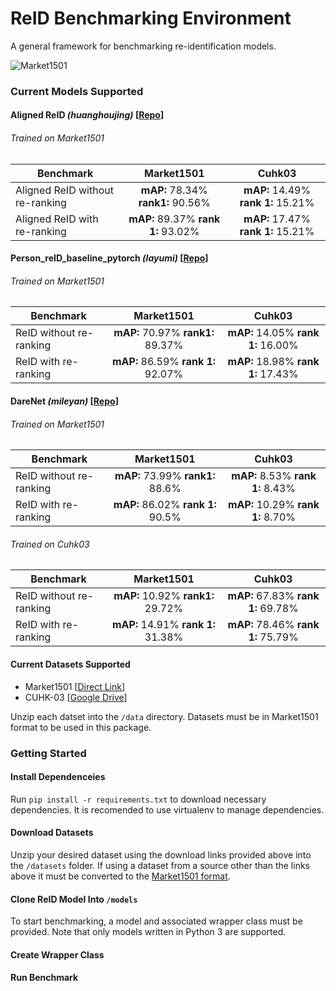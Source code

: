 # ReID Benchmarking Environment
A general framework for benchmarking re-identification models.

![Market1501](http://www.liangzheng.org/Project/dataset.jpg)

### Current Models Supported
#### Aligned ReID *(huanghoujing)*  [[Repo](https://github.com/huanghoujing/AlignedReID-Re-Production-Pytorch)]
   ###### Trained on Market1501
| Benchmark    | Market1501   |Cuhk03  |
| ------------- |:-------------:| :-----:|
| Aligned ReID without re-ranking| **mAP:** 78.34% **rank1:** 90.56%| **mAP:** 14.49% **rank 1:** 15.21% |
| Aligned ReID with re-ranking| **mAP:** 89.37% **rank 1:** 93.02% | **mAP:** 17.47% **rank 1:** 15.21% |

#### Person_reID_baseline_pytorch *(layumi)* [[Repo](https://github.com/layumi/Person_reID_baseline_pytorch)]
   ###### Trained on Market1501
| Benchmark    | Market1501   |Cuhk03  |
| ------------- |:-------------:| :-----:|
| ReID without re-ranking| **mAP:** 70.97% **rank1:** 89.37% | **mAP:** 14.05% **rank 1:** 16.00% |
| ReID with re-ranking| **mAP:** 86.59% **rank 1:** 92.07% | **mAP:** 18.98% **rank 1:** 17.43% |

#### DareNet *(mileyan)* [[Repo](https://github.com/mileyan/DARENet)]
   ###### Trained on Market1501
| Benchmark    | Market1501   |Cuhk03  |
| ------------- |:-------------:| :-----:|
| ReID without re-ranking| **mAP:** 73.99% **rank1:** 88.6%| **mAP:** 8.53% **rank 1:** 8.43% |
| ReID with re-ranking| **mAP:** 86.02% **rank 1:** 90.5% | **mAP:** 10.29% **rank 1:** 8.70% |

   ###### Trained on Cuhk03
| Benchmark    | Market1501   |Cuhk03  |
| ------------- |:-------------:| :-----:|
| ReID without re-ranking| **mAP:** 10.92% **rank1:** 29.72% | **mAP:** 67.83%  **rank 1:** 69.78% |
| ReID with re-ranking| **mAP:** 14.91% **rank 1:** 31.38% | **mAP:** 78.46% **rank 1:** 75.79% |


#### Current Datasets Supported
* Market1501 [[Direct Link](http://188.138.127.15:81/Datasets/Market-1501-v15.09.15.zip)]
* CUHK-03 [[Google Drive](https://drive.google.com/file/d/1pBCIAGSZ81pgvqjC-lUHtl0OYV1icgkz/view)] 

Unzip each datset into the `/data` directory. Datasets must be in Market1501 format to be used in this package. 

### Getting Started
#### Install Dependenceies
Run `pip install -r requirements.txt` to download necessary dependencies. It is recomended to use virtualenv to manage dependencies. 
#### Download Datasets
Unzip your desired dataset using the download links provided above into the `/datasets` folder. If using a dataset from a source other than the links above it must be converted to the [Market1501 format](http://www.liangzheng.org/Project/project_reid.html).
#### Clone ReID Model Into `/models`
To start benchmarking, a model and associated wrapper class must be provided. Note that only models written in Python 3 are supported. 
#### Create Wrapper Class
#### Run Benchmark
